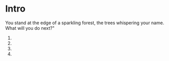 # Intro

You stand at the edge of a sparkling forest, the trees whispering your name. What will you do next?"

1. 
2.
3.
4.